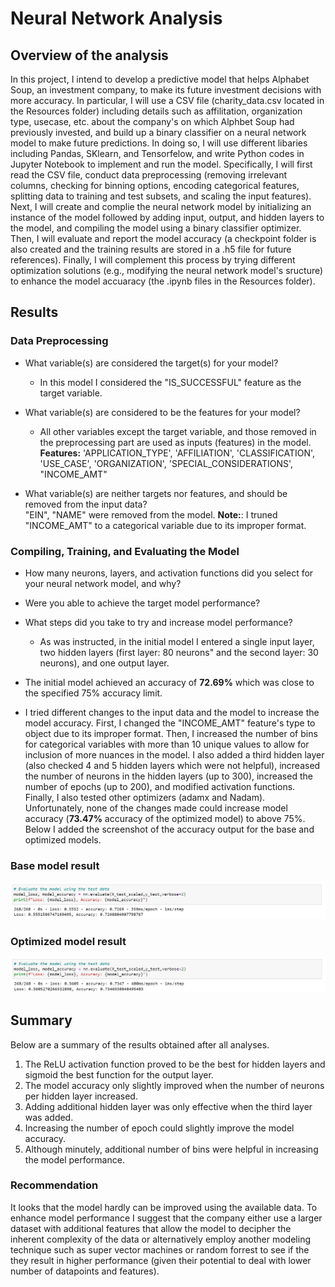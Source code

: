 # Neural Network Analysis

## Overview of the analysis
 
In this project, I intend to develop a predictive model that helps Alphabet Soup, an investment company, to make its future investment decisions with more accuracy. In particular, I will use a CSV file (charity_data.csv located in the Resources folder) including details such as affilitation, organization type, usecase, etc. about the company's on which Alphbet Soup had previously invested, and build up a binary classifier on a neural network model to make future predictions. In doing so, I will use different libaries including Pandas, SKlearn, and Tensorfelow, and write Python codes in Jupyter Notebook to implement and run the model. Specifically, I will first read the CSV file, conduct data preprocessing (removing irrelevant columns, checking for binning options, encoding categorical features, splitting data to training and test subsets, and scaling the input features). Next, I will create and complie the neural network model by initializing an instance of the model followed by adding input, output, and hidden layers to the model, and compiling the model using a binary classifier optimizer. Then, I will evaluate and report the model accuracy (a checkpoint folder is also created and the training results are stored in a .h5 file for future references). Finally, I will complement this process by trying different optimization solutions (e.g., modifying the neural network model's sructure) to enhance the model accuaracy (the .ipynb files in the Resources folder).
 
## Results

### Data Preprocessing
 
* What variable(s) are considered the target(s) for your model?
    - In this model I considered the "IS_SUCCESSFUL" feature as the target variable.
  
 * What variable(s) are considered to be the features for your model?
    - All other variables except the target variable, and those removed in the preprocessing part are used as inputs (features) in the model.
      **Features:** 'APPLICATION_TYPE', 'AFFILIATION', 'CLASSIFICATION', 'USE_CASE', 'ORGANIZATION', 'SPECIAL_CONSIDERATIONS', "INCOME_AMT"  
   
 * What variable(s) are neither targets nor features, and should be removed from the input data?  
    "EIN", "NAME" were removed from the model.
    **Note:**: I truned "INCOME_AMT" to a categorical variable due to its improper format.
  
### Compiling, Training, and Evaluating the Model
 
 * How many neurons, layers, and activation functions did you select for your neural network model, and why?

 
 * Were you able to achieve the target model performance?
   
 
 * What steps did you take to try and increase model performance?   
    - As was instructed, in the initial model I entered a single input layer, two hidden layers (first layer: 80 neurons" and the second layer: 30 neurons), and one output layer.
 
- The initial model achieved an accuracy of **72.69%** which was close to the specified 75% accuracy limit.
 
- I tried different changes to the input data and the model to increase the model accuracy. First, I changed the "INCOME_AMT" feature's type to object due to its improper format. Then, I increased the number of bins for categorical variables with more than 10 unique values to allow for inclusion of more nuances in the model. I also added a third hidden layer (also checked 4 and 5 hidden layers which were not helpful), increased the number of neurons in the hidden layers (up to 300), increased the number of epochs (up to 200), and modified activation functions. Finally, I also tested other optimizers (adamx and Nadam). Unfortunately, none of the changes made could increase model accuracy (**73.47%** accuracy of the optimized model) to above 75%. Below I added the screenshot of the accuracy output for the base and optimized models.
 
### Base model result
![This is an image](Images/Base_Model_Accuracy.png)
 
### Optimized model result
![This is an image](Images/Optimized_Model_Accuracy.png)


## Summary

Below are a summary of the results obtained after all analyses.

1. The ReLU activation function proved to be the best for hidden layers and sigmoid the best function for the output layer.
2. The model accuracy only slightly improved when the number of neurons per hidden layer increased.
3. Adding additional hidden layer was only effective when the third layer was added.
4. Increasing the number of epoch could slightly improve the model accuracy.
5. Although minutely, additional number of bins were helpful in increasing the model performance.

### Recommendation

It looks that the model hardly can be improved using the available data. To enhance model performance I suggest that the company either use a larger dataset with additional features that allow the model to decipher the inherent complexity of the data or alternatively employ another modeling technique such as super vector machines or random forrest to see if the they result in higher performance (given their potential to deal with lower number of datapoints and features).
